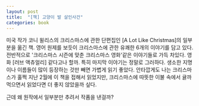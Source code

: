 ```yaml
---
layout: post
title:  "[책] 고양이 발 살인사건"
categories: book
---
```


미국 작가 코니 윌리스의 크리스마스에 관한 단편집인 [A Lot Like Christmas]의 일부분을 옮긴 책. 영어 원제를 보듯이 크리스마스에 관한 유쾌한 6개의 이야기를 담고 있다. 전반적으로 '크리스마스 시즌에 맞춘 크리스마스 영화'같은 이야기들로 가득 차있다. 영화 [러브 액츄얼리] 같다고나 할까. 특히 마지막 이야기는 정말로 그러하다. 생소한 지명이나 이름들이 많이 등장하는 것만 빼면 가볍게 읽기 좋았다. 안타깝게도 나는 크리스마스가 훌쩍 지난 2월에 이 책을 접해서 읽었지만, 크리스마스에 따뜻한 이불 속에서 귤까먹으면서 읽었다면 더 좋지 않았을까 싶다.

근데 왜 원작에서 일부분만 추려서 작품을 낸걸까? 